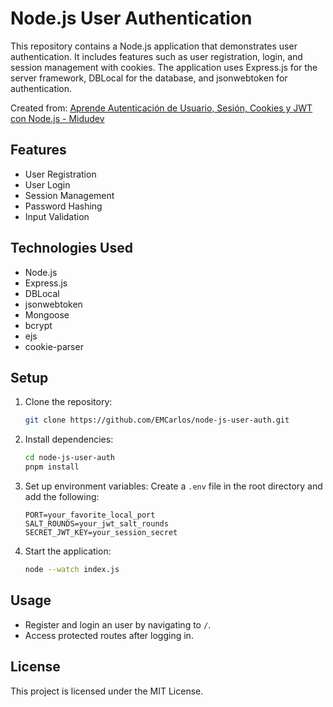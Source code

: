 # Node.js User Authentication

This repository contains a Node.js application that demonstrates user authentication. It includes features such as user registration, login, and session management with cookies. The application uses Express.js for the server framework, DBLocal for the database, and jsonwebtoken for authentication.

Created from:
[Aprende Autenticación de Usuario, Sesión, Cookies y JWT con Node.js - Midudev](https://www.youtube.com/watch?v=UqnnhAZxRac)

## Features

- User Registration
- User Login
- Session Management
- Password Hashing
- Input Validation

## Technologies Used

- Node.js
- Express.js
- DBLocal
- jsonwebtoken
- Mongoose
- bcrypt
- ejs
- cookie-parser

## Setup

1. Clone the repository:
   ```sh
   git clone https://github.com/EMCarlos/node-js-user-auth.git
   ```
2. Install dependencies:
   ```sh
   cd node-js-user-auth
   pnpm install
   ```
3. Set up environment variables:
   Create a `.env` file in the root directory and add the following:
   ```
   PORT=your_favorite_local_port
   SALT_ROUNDS=your_jwt_salt_rounds
   SECRET_JWT_KEY=your_session_secret
   ```
4. Start the application:
   ```sh
   node --watch index.js
   ```

## Usage

- Register and login an user by navigating to `/`.
- Access protected routes after logging in.

## License

This project is licensed under the MIT License.
